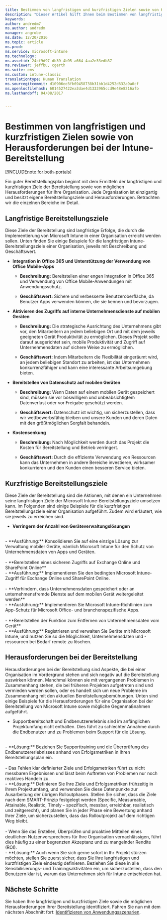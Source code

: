 ```yaml
---
title: Bestimmen von langfristigen und kurzfristigen Zielen sowie von Herausforderungen bei der Intune-Bereitstellung | Microsoft-Dokumentation
description: "Dieser Artikel hilft Ihnen beim Bestimmen von langfristigen und kurzfristigen Zielen sowie von Herausforderungen bei der Intune-Bereitstellung für eine reine Microsoft Intune-Cloudimplementierung."
keywords: 
author: andredm7
ms.author: andredm
manager: angrobe
ms.date: 12/20/2016
ms.topic: article
ms.prod: 
ms.service: microsoft-intune
ms.technology: 
ms.assetid: 24cf9d97-db39-4b95-a664-4aa2e33edb87
ms.reviewer: jeffbu, cgerth
ms.suite: ems
ms.custom: intune-classic
translationtype: Human Translation
ms.sourcegitcommit: d10906ee3fb69458738b31bb1d4252d632a9a0cf
ms.openlocfilehash: 6014527422ea3dae4d1333965ccd9e48e8216afb
ms.lasthandoff: 04/08/2017


---
```


# <a name="determine-intune-deployment-goals-objectives-and-challenges"></a>Bestimmen von langfristigen und kurzfristigen Zielen sowie von Herausforderungen bei der Intune-Bereitstellung

[!INCLUDE[note for both-portals](../includes/note-for-both-portals.md)]

Ein guter Bereitstellungsplan beginnt mit dem Ermitteln der langfristigen und kurzfristigen Ziele der Bereitstellung sowie von möglichen Herausforderungen für Ihre Organisation. Jede Organisation ist einzigartig und besitzt eigene Bereitstellungsziele und Herausforderungen. Betrachten wir die einzelnen Bereiche im Detail.

## <a name="deployment-goals"></a>Langfristige Bereitstellungsziele

Diese Ziele der Bereitstellung sind langfristige Erfolge, die durch die Implementierung von Microsoft Intune in einer Organisation erreicht werden sollen. Unten finden Sie einige Beispiele für die langfristigen Intune-Bereitstellungsziele einer Organisation, jeweils mit Beschreibung und Geschäftswert.

-   **Integration in Office 365 und Unterstützung der Verwendung von Office Mobile-Apps**

    -   **Beschreibung:** Bereitstellen einer engen Integration in Office 365 und Verwendung von Office Mobile-Anwendungen mit Anwendungsschutz.

    -   **Geschäftswert:** Sichere und verbesserte Benutzeroberfläche, da Benutzer Apps verwenden können, die sie kennen und bevorzugen.

-   **Aktivieren des Zugriffs auf interne Unternehmensdienste auf mobilen Geräten**

    -   **Beschreibung:** Die strategische Ausrichtung des Unternehmens gibt vor, den Mitarbeitern an jedem beliebigen Ort und mit dem jeweils geeigneten Gerät Produktivität zu ermöglichen. Dieses Projekt sollte darauf ausgerichtet sein, mobile Produktivität und Zugriff auf Unternehmensdaten auf sichere Weise zu ermöglichen.

    -   **Geschäftswert:** Indem Mitarbeitern die Flexibilität eingeräumt wird, an jedem beliebigen Standort zu arbeiten, ist das Unternehmen konkurrenzfähiger und kann eine interessante Arbeitsumgebung bieten.

-   **Bereitstellen von Datenschutz auf mobilen Geräten**

    -   **Beschreibung:** Wenn Daten auf einem mobilen Gerät gespeichert sind, müssen sie vor böswilligem und unbeabsichtigtem Datenverlust oder vor Freigabe geschützt werden.

    -   **Geschäftswert:** Datenschutz ist wichtig, um sicherzustellen, dass wir wettbewerbsfähig bleiben und unsere Kunden und deren Daten mit den größtmöglichen Sorgfalt behandeln.

-   **Kostensenkung**

    -   **Beschreibung:** Nach Möglichkeit werden durch das Projekt die Kosten für Bereitstellung und Betrieb verringert.

    -    **Geschäftswert:** Durch die effiziente Verwendung von Ressourcen kann das Unternehmen in andere Bereiche investieren, wirksamer konkurrieren und den Kunden einen besseren Service bieten.

## <a name="deployment-objectives"></a>Kurzfristige Bereitstellungsziele

Diese Ziele der Bereitstellung sind die Aktionen, mit denen ein Unternehmen seine langfristigen Ziele der Microsoft Intune-Bereitstellungsziele umsetzen kann. Im Folgenden sind einige Beispiele für die kurzfristigen Bereitstellungsziele einer Organisation aufgeführt. Zudem wird erläutert, wie sie jeweils zu erreichen sind.

-   **Verringern der Anzahl von Geräteverwaltungslösungen**
<br>
    -   **Ausführung:** Konsolidieren Sie auf eine einzige Lösung zur Verwaltung mobiler Geräte, nämlich Microsoft Intune für den Schutz von Unternehmensdaten von Apps und Geräten.
<br></br>
-   **Bereitstellen eines sicheren Zugriffs auf Exchange Online und SharePoint Online**
<br>
    -   **Ausführung:** Implementieren Sie den bedingten Microsoft Intune-Zugriff für Exchange Online und SharePoint Online.
<br></br>
-   **Verhindern, dass Unternehmensdaten gespeichert oder an unternehmensfremde Dienste auf dem mobilen Gerät weitergeleitet werden**
<br>
    -   **Ausführung:** Implementieren Sie Microsoft Intune-Richtlinien zum App-Schutz für Microsoft Office- und branchenspezifische Apps.
<br></br>
-   **Bereitstellen der Funktion zum Entfernen von Unternehmensdaten vom Gerät**
<br>
    -   **Ausführung:** Registrieren und verwalten Sie Geräte mit Microsoft Intune, und nutzen Sie so die Möglichkeit, Unternehmensdaten und -ressourcen bei Bedarf remote zu löschen.

## <a name="deployment-challenges"></a>Herausforderungen bei der Bereitstellung

Herausforderungen bei der Bereitstellung sind Aspekte, die bei einer Organisation im Vordergrund stehen und sich negativ auf die Bereitstellung auswirken können. Manchmal können sie mit vergangenen Problemen in Zusammenhang stehen, die bei früheren Projekten aufgetreten sind und vermieden werden sollen, oder es handelt sich um neue Probleme im Zusammenhang mit den aktuellen Bereitstellungsbemühungen. Unten sind einige Beispiele für die Herausforderungen für eine Organisation bei der Bereitstellung von Microsoft Intune sowie mögliche Gegenmaßnahmen aufgeführt.

-   Supportbereitschaft und Endbenutzererlebnis sind im anfänglichen Projektumfang nicht enthalten.  Dies führt zu schlechter Annahme durch die Endbenutzer und zu Problemen beim Support für die Lösung.
<br>
    -   **Lösung:** Beziehen Sie Supporttraining und die Überprüfung des Endbenutzererlebnisses anhand von Erfolgsmetriken in Ihren Bereitstellungsplan ein.
<br></br>
-   Das Fehlen klar definierter Ziele und Erfolgsmetriken führt zu nicht messbaren Ergebnissen und lässt beim Auftreten von Problemen nur noch reaktives Handeln zu.
<br>
    -   **Lösung:** Definieren Sie Ihre Ziele und Erfolgsmetriken frühzeitig in Ihrem Projektumfang, und verwenden Sie diese Datenpunkte zur Ausarbeitung der übrigen Rolloutphasen. Stellen Sie sicher, dass die Ziele nach dem SMART-Prinzip festgelegt werden (Specific, Measureable, Attainable, Realistic, Timely – spezifisch, messbar, erreichbar, realistisch und zeitgerecht), und planen Sie in jeder Phase eine Bewertung anhand Ihrer Ziele, um sicherzustellen, dass das Rolloutprojekt auf dem richtigen Weg bleibt.
<br></br>
-   Wenn Sie das Erstellen, Überprüfen und proaktive Mitteilen eines deutlichen Nutzenversprechens für Ihre Organisation vernachlässigen, führt dies häufig zu einer begrenzten Akzeptanz und zu mangelnder Rendite (ROI).
<br>
    -   **Lösung:** Auch wenn Sie sich gerne sofort in Ihr Projekt stürzen möchten, stellen Sie zuerst sicher, dass Sie Ihre langfristigen und kurzfristigen Ziele eindeutig definieren. Beziehen Sie diese in alle Sensibilisierungs- und Trainingsaktivitäten ein, um sicherzustellen, dass den Benutzern klar ist, warum das Unternehmen sich für Intune entschieden hat.

## <a name="next-steps"></a>Nächste Schritte

Sie haben Ihre langfristigen und kurzfristigen Ziele sowie die möglichen Herausforderungen Ihrer Bereitstellung identifiziert. Fahren Sie nun mit dem nächsten Abschnitt fort: [Identifizieren von Anwendungsszenarien](section-2-identify-use-case-scenarios.md).

